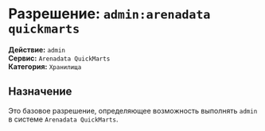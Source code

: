 # Разрешение: `admin:arenadata quickmarts`

**Действие:** `admin`  
**Сервис:** `Arenadata QuickMarts`  
**Категория:** `Хранилища`

## Назначение
Это базовое разрешение, определяющее возможность выполнять `admin` в системе `Arenadata QuickMarts`.
